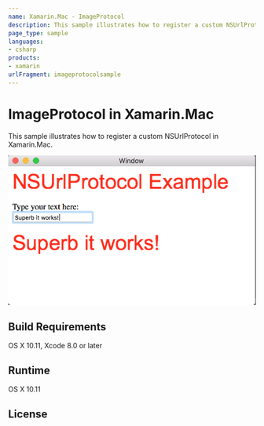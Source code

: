 ```yaml
---
name: Xamarin.Mac - ImageProtocol
description: This sample illustrates how to register a custom NSUrlProtocol in Xamarin.Mac
page_type: sample
languages:
- csharp
products:
- xamarin
urlFragment: imageprotocolsample
---
```

# ImageProtocol in Xamarin.Mac

This sample illustrates how to register a custom NSUrlProtocol in Xamarin.Mac.

![ImageProtocol application screenshot](Screenshots/1.png "ImageProtocol application screenshot")

## Build Requirements

OS X 10.11, Xcode 8.0 or later

## Runtime

OS X 10.11

## License
